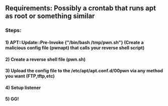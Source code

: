 ## Requirements: Possibly a crontab that runs apt as root or something similar

### Steps:

#### 1) APT::Update::Pre-Invoke {"/bin/bash /tmp/pwn.sh"} (Create a malicious config file (pwnapt) that calls your reverse shell script)

#### 2) Create a reverse shell file (pwn.sh)

#### 3) Upload the config file to the /etc/apt/apt.conf.d/00pwn via any method you want (FTP,tftp,etc)

#### 4) Setup listener

#### 5) GG!
